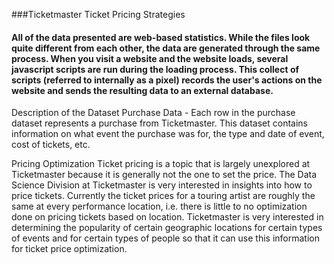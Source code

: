 ###Ticketmaster Ticket Pricing Strategies
####  All of the data presented are web-based statistics. While the files look quite different from each other, the data are generated through the same process. When you visit a website and the website loads, several javascript scripts are run during the loading process. This collect of scripts (referred to internally as a pixel) records the user's actions on the website and sends the resulting data to an external database. 
 
Description of the Dataset
  Purchase Data
    - Each row in the purchase dataset represents a purchase from Ticketmaster. This dataset contains information on what event the purchase was for, the type and date of event, cost of tickets, etc. 

Pricing Optimization 
  Ticket pricing is a topic that is largely unexplored at Ticketmaster because it is generally not the one to set the price. The Data Science Division at Ticketmaster is very interested in insights into how to price tickets. Currently the ticket prices for a touring artist are roughly the same at every performance location, i.e. there is little to no optimization done on pricing tickets based on location. Ticketmaster is very interested in determining the popularity of certain geographic locations for certain types of events and for certain types of people so that it can use this information for ticket price optimization. 
 
